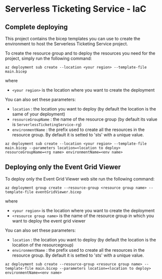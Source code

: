 # Serverless Ticketing Service - IaC

## Complete deploying

This project contains the bicep templates you can use to create the environment to host the Serverless Ticketing Service project.

To create the resource group and to deploy the resources you need for the project, simply run the following command:

```
az deployment sub create --location <your region> --template-file main.bicep
```

where 
- `<your region>` is the location where you want to create the deployment


You can also set these parameters:

- `location` : the location you want to deploy (by default the location is the same of your deployment)
- `resourceGroupName` : the name of the resource group (by default its value is `ServerlessTicketingService-rg`)
- `environmentName` : the prefix used to create all the resources in the resource group. By default it is setted to 'sts' with a unique value.

```
az deployment sub create --location <your region> --template-file main.bicep --parameters location=<location to deploy> resourceGroupName=<rg name> environmentName=<env name>
```

## Deploying only the Event Grid Viewer

To deploy only the Event Grid Viewer web site run the following command:

```
az deployment group create --resource-group <resource group name> --template-file eventGridViewer.bicep
```

where 
- `<your region>` is the location where you want to create the deployment
- `<resource group name>` is the name of the resource group in which you want to deploy the event grid viewer

You can also set these parameters:

- `location` : the location you want to deploy (by default the location is the location of the resourcegroup)
- `environmentName` : the prefix used to create all the resources in the resource group. By default it is setted to 'sts' with a unique value.

```
az deployment sub create --resource-group <resource group name> --template-file main.bicep --parameters location=<location to deploy> environmentName=<env name>
```
